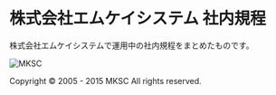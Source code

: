 # 株式会社エムケイシステム 社内規程
株式会社エムケイシステムで運用中の社内規程をまとめたものです。

![MKSC](http://www.mksc.jp/wp-content/themes/mksc_2012/img/logo.png)

Copyright © 2005 - 2015 MKSC All rights reserved. 
